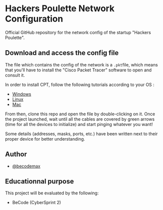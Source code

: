 
# Hackers Poulette Network Configuration

Official GitHub repository for the network config of the startup "Hackers Poulette".


## Download and access the config file

The file which contains the config of the network is a ```.pkt```file, which means that you'll have to install the "Cisco Packet Tracer" software to open and consult it.

In order to install CPT, follow the following tutorials according to your OS :

- [Windows](https://www.geeksforgeeks.org/how-to-install-cisco-packet-tracer-on-windows/)
- [Linux](https://www.geeksforgeeks.org/how-to-install-cisco-packet-tracer-on-linux/)
- [Mac](https://www.sysnettechsolutions.com/en/install-packet-tracer-macos/)

From then, clone this repo and open the file by double-clicking on it. Once the project launched, wait until all the cables are covered by green arrows (time for all the devices to initialize) and start pinging whatever you want!

Some details (addresses, masks, ports, etc.) have been written next to their proper device for better understanding.
    
## Author

- [@becodemax](https://github.com/becodemax)


## Educationnal purpose

This project will be evaluated by the following:

 - BeCode (CyberSprint 2)


